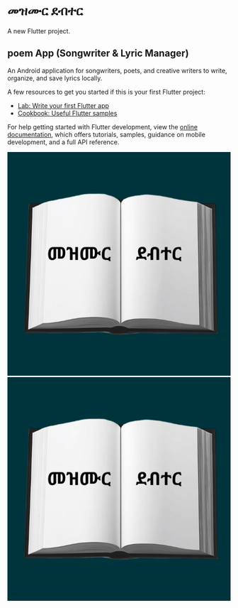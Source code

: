 # መዝሙር ደብተር 

A new Flutter project.

## poem App (Songwriter & Lyric Manager)


An Android application for songwriters, poets, and creative writers to write, organize, and save lyrics locally.



A few resources to get you started if this is your first Flutter project:

- [Lab: Write your first Flutter app](https://docs.flutter.dev/get-started/codelab)
- [Cookbook: Useful Flutter samples](https://docs.flutter.dev/cookbook)

For help getting started with Flutter development, view the
[online documentation](https://docs.flutter.dev/), which offers tutorials,
samples, guidance on mobile development, and a full API reference.


![logo](assets/icons/mezmur.png)
![home page](assets/icons/mezmur.png)

